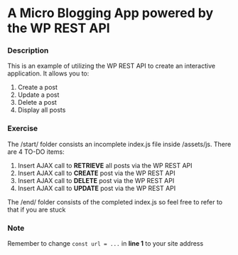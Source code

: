 # **A Micro Blogging App powered by the WP REST API**

### Description 
This is an example of utilizing the WP REST API to create an interactive application. It allows you to:
1. Create a post
2. Update a post
3. Delete a post
4. Display all posts

### Exercise
The /start/ folder consists an incomplete index.js file inside /assets/js. There are 4 TO-DO items: 
1. Insert AJAX call to **RETRIEVE** all posts via the WP REST API
2. Insert AJAX call to **CREATE** post via the WP REST API
3. Insert AJAX call to **DELETE** post via the WP REST API
4. Insert AJAX call to **UPDATE** post via the WP REST API

The /end/ folder consists of the completed index.js so feel free to refer to that if you are stuck

### Note
Remember to change  ``const url = ...`` in **line 1** to your site address